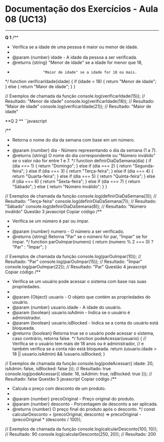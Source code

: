 # Documentação dos Exercícios - Aula 08 (UC13)


---

**Q 1**
/**
 * Verifica se a idade de uma pessoa é maior ou menor de idade.
 * 
 * @param {number} idade - A idade da pessoa a ser verificada.
 * @returns {string} "Menor de idade" se a idade for menor que 18, 
 *                   "Maior de idade" se a idade for 18 ou mais.
 */
function verificarIdade(idade) {
    if (idade < 18) {
        return "Menor de idade";
    } else {
        return "Maior de idade";
    }
}

// Exemplos de chamada da função
console.log(verificarIdade(15));  // Resultado: "Menor de idade"
console.log(verificarIdade(18));  // Resultado: "Maior de idade"
console.log(verificarIdade(21));  // Resultado: "Maior de idade"

**Q 2 **
``javascript

/**
 * Retorna o nome do dia da semana com base em um número.
 * 
 * @param {number} dia - Número representando o dia da semana (1 a 7).
 * @returns {string} O nome do dia correspondente ou "Número inválido" se o valor não for entre 1 e 7.
 */
function definirDiaDaSemana(dia) {
    if (dia === 1) {
        return "Domingo";
    } else if (dia === 2) {
        return "Segunda-feira";
    } else if (dia === 3) {
        return "Terça-feira";
    } else if (dia === 4) {
        return "Quarta-feira";
    } else if (dia === 5) {
        return "Quinta-feira";
    } else if (dia === 6) {
        return "Sexta-feira";
    } else if (dia === 7) {
        return "Sábado";
    } else {
        return "Número inválido";
    }
}

// Exemplos de chamada da função
console.log(definirDiaDaSemana(3));  // Resultado: "Terça-feira"
console.log(definirDiaDaSemana(7));  // Resultado: "Sábado"
console.log(definirDiaDaSemana(8));  // Resultado: "Número inválido"
Questão 3
javascript
Copiar código
/**
 * Verifica se um número é par ou ímpar.
 * 
 * @param {number} numero - O número a ser verificado.
 * @returns {string} Retorna "Par" se o número for par, "Ímpar" se for ímpar.
 */
function parOuImpar(numero) {
    return (numero % 2 === 0) ? "Par" : "Ímpar";
}

// Exemplos de chamada da função
console.log(parOuImpar(10));  // Resultado: "Par"
console.log(parOuImpar(15));  // Resultado: "Ímpar"
console.log(parOuImpar(22));  // Resultado: "Par"
Questão 4
javascript
Copiar código
/**
 * Verifica se um usuário pode acessar o sistema com base nas suas propriedades.
 * 
 * @param {Object} usuario - O objeto que contém as propriedades do usuário.
 * @param {number} usuario.idade - A idade do usuário.
 * @param {boolean} usuario.isAdmin - Indica se o usuário é administrador.
 * @param {boolean} usuario.isBlocked - Indica se a conta do usuário está bloqueada.
 * @returns {boolean} Retorna true se o usuário pode acessar o sistema, caso contrário, retorna false.
 */
function podeAcessar(usuario) {
    // Verifica se o usuário tem mais de 18 anos ou é administrador,
    // e também verifica se a conta não está bloqueada.
    return (usuario.idade > 18 || usuario.isAdmin) && !usuario.isBlocked;
}

// Exemplos de chamada da função
console.log(podeAcessar({ idade: 20, isAdmin: false, isBlocked: false })); // Resultado: true
console.log(podeAcessar({ idade: 16, isAdmin: true, isBlocked: true }));  // Resultado: false
Questão 5
javascript
Copiar código
/**
 * Calcula o preço com desconto de um produto.
 * 
 * @param {number} precoOriginal - Preço original do produto.
 * @param {number} desconto - Porcentagem de desconto a ser aplicada.
 * @returns {number} O preço final do produto após o desconto.
 */
const calcularDesconto = (precoOriginal, desconto) => 
    precoOriginal - (precoOriginal * (desconto / 100));

// Exemplos de chamada da função
console.log(calcularDesconto(100, 10));  // Resultado: 90
console.log(calcularDesconto(250, 20));  // Resultado: 200